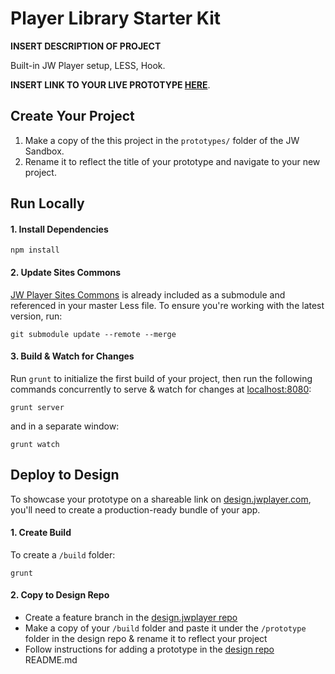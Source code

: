 # Player Library Starter Kit
**INSERT DESCRIPTION OF PROJECT**

Built-in JW Player setup, LESS, Hook.

**INSERT LINK TO YOUR LIVE PROTOTYPE [HERE]()**.

## Create Your Project

1. Make a copy of the this project in the `prototypes/` folder of the JW Sandbox.
2. Rename it to reflect the title of your prototype and navigate to your new project.

## Run Locally

#### 1. Install Dependencies

```
npm install
```

#### 2. Update Sites Commons
[JW Player Sites Commons](https://github.com/jwplayer/jw-sites-commons) is already included as a submodule and referenced in your master Less file. To ensure you're working with the latest version, run:
```
git submodule update --remote --merge
```

#### 3. Build & Watch for Changes
Run `grunt` to initialize the first build of your project, then run the following commands concurrently to serve & watch for changes at [localhost:8080](http://localhost:8080):
```
grunt server
```
and in a separate window:
```
grunt watch
```

## Deploy to Design
To showcase your prototype on a shareable link on [design.jwplayer.com](https://design.jwplayer.com), you'll need to create a production-ready bundle of your app.

#### 1. Create Build
To create a `/build` folder:
```
grunt
```
#### 2. Copy to Design Repo
* Create a feature branch in the [design.jwplayer repo](https://github.com/jwplayer/jwdesign)
* Make a copy of your `/build` folder and paste it under the `/prototype` folder in the design repo & rename it to reflect your project
* Follow instructions for adding a prototype in the [design repo](https://github.com/jwplayer/jwdesign) README.md
